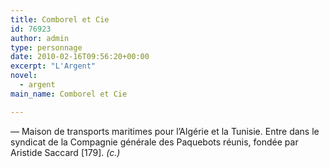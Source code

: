 ```yaml
---
title: Comborel et Cie
id: 76923
author: admin
type: personnage
date: 2010-02-16T09:56:20+00:00
excerpt: "L'Argent"
novel:
  - argent
main_name: Comborel et Cie

---
```

— Maison de transports maritimes pour l&rsquo;Algérie et la Tunisie. Entre dans le syndicat de la Compagnie générale des Paquebots réunis, fondée par Aristide Saccard [179]. _(c.)_
